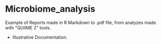 # Microbiome_analysis

Example of Reports made in R Markdown to .pdf file, from analyzes made with "QUIIME 2" tools.

* Illustrative Documentation.
